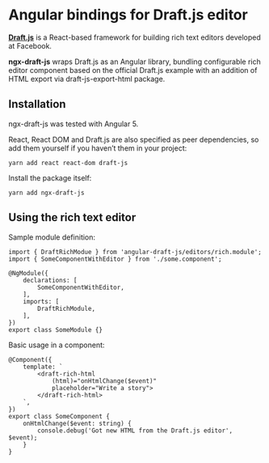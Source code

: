 # Angular bindings for Draft.js editor

**[Draft.js](http://draftjs.org)** is a React-based framework
for building rich text editors
developed at Facebook.

**ngx-draft-js** wraps Draft.js as an Angular library,
bundling configurable rich editor component based on the official Draft.js example
with an addition of HTML export via draft-js-export-html package.

## Installation

ngx-draft-js was tested with Angular 5.

React, React DOM and Draft.js are also specified as peer dependencies,
so add them yourself if you haven’t them in your project:

    yarn add react react-dom draft-js

Install the package itself:

    yarn add ngx-draft-js


## Using the rich text editor

Sample module definition:

    import { DraftRichModue } from 'angular-draft-js/editors/rich.module';
    import { SomeComponentWithEditor } from './some.component';

    @NgModule({
        declarations: [
            SomeComponentWithEditor,
        ],
        imports: [
            DraftRichModule,
        ],
    })
    export class SomeModule {}


Basic usage in a component:

    @Component({
        template: `
            <draft-rich-html
                (html)="onHtmlChange($event)"
                placeholder="Write a story">
            </draft-rich-html>
        `,
    })
    export class SomeComponent {
        onHtmlChange($event: string) {
            console.debug('Got new HTML from the Draft.js editor', $event);
        }
    }
